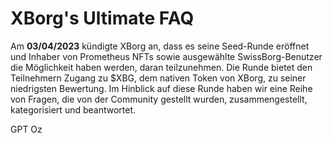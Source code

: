# XBorg's Ultimate FAQ

Am **03/04/2023** kündigte XBorg an, dass es seine Seed-Runde eröffnet und Inhaber von Prometheus NFTs sowie ausgewählte SwissBorg-Benutzer die Möglichkeit haben werden, daran teilzunehmen. Die Runde bietet den Teilnehmern Zugang zu $XBG, dem nativen Token von XBorg, zu seiner niedrigsten Bewertung. Im Hinblick auf diese Runde haben wir eine Reihe von Fragen, die von der Community gestellt wurden, zusammengestellt, kategorisiert und beantwortet.

GPT Oz